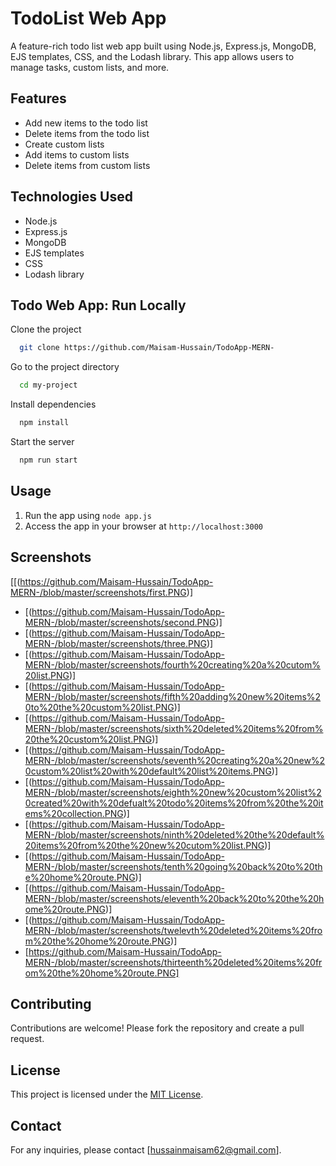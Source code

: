 # TodoList Web App

A feature-rich todo list web app built using Node.js, Express.js, MongoDB, EJS templates, CSS, and the Lodash library. This app allows users to manage tasks, custom lists, and more.

## Features

- Add new items to the todo list
- Delete items from the todo list
- Create custom lists
- Add items to custom lists
- Delete items from custom lists

## Technologies Used

- Node.js
- Express.js
- MongoDB
- EJS templates
- CSS
- Lodash library


## Todo Web App: Run Locally

Clone the project

```bash
  git clone https://github.com/Maisam-Hussain/TodoApp-MERN-
```

Go to the project directory

```bash
  cd my-project
```

Install dependencies

```bash
  npm install
```

Start the server

```bash
  npm run start
```

## Usage

1. Run the app using `node app.js`
2. Access the app in your browser at `http://localhost:3000`

## Screenshots

[[(https://github.com/Maisam-Hussain/TodoApp-MERN-/blob/master/screenshots/first.PNG)]
- [(https://github.com/Maisam-Hussain/TodoApp-MERN-/blob/master/screenshots/second.PNG)]
- [(https://github.com/Maisam-Hussain/TodoApp-MERN-/blob/master/screenshots/three.PNG)]
- [(https://github.com/Maisam-Hussain/TodoApp-MERN-/blob/master/screenshots/fourth%20creating%20a%20cutom%20list.PNG)]
- [(https://github.com/Maisam-Hussain/TodoApp-MERN-/blob/master/screenshots/fifth%20adding%20new%20items%20to%20the%20custom%20list.PNG)]
- [(https://github.com/Maisam-Hussain/TodoApp-MERN-/blob/master/screenshots/sixth%20deleted%20items%20from%20the%20custom%20list.PNG)]
- [(https://github.com/Maisam-Hussain/TodoApp-MERN-/blob/master/screenshots/seventh%20creating%20a%20new%20custom%20list%20with%20default%20list%20items.PNG)]
- [(https://github.com/Maisam-Hussain/TodoApp-MERN-/blob/master/screenshots/eighth%20new%20custom%20list%20created%20with%20defualt%20todo%20items%20from%20the%20items%20collection.PNG)]
- [(https://github.com/Maisam-Hussain/TodoApp-MERN-/blob/master/screenshots/ninth%20deleted%20the%20default%20items%20from%20the%20new%20cutom%20list.PNG)]
- [(https://github.com/Maisam-Hussain/TodoApp-MERN-/blob/master/screenshots/tenth%20going%20back%20to%20the%20home%20route.PNG)]
- [(https://github.com/Maisam-Hussain/TodoApp-MERN-/blob/master/screenshots/eleventh%20back%20to%20the%20home%20route.PNG)]
- [(https://github.com/Maisam-Hussain/TodoApp-MERN-/blob/master/screenshots/twelevth%20deleted%20items%20from%20the%20home%20route.PNG)]
- [https://github.com/Maisam-Hussain/TodoApp-MERN-/blob/master/screenshots/thirteenth%20deleted%20items%20from%20the%20home%20route.PNG]

## Contributing

Contributions are welcome! Please fork the repository and create a pull request.

## License

This project is licensed under the [MIT License](LICENSE).

## Contact

For any inquiries, please contact [hussainmaisam62@gmail.com].

